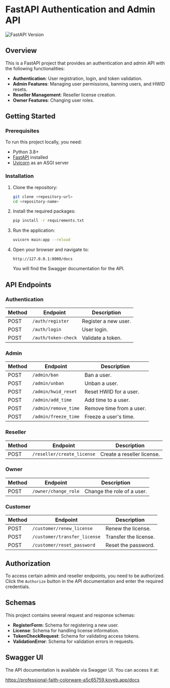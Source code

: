 # FastAPI Authentication and Admin API

![FastAPI Version](https://img.shields.io/badge/FastAPI-0.1.0-brightgreen)

## Overview
This is a FastAPI project that provides an authentication and admin API with the following functionalities:

- **Authentication**: User registration, login, and token validation.
- **Admin Features**: Managing user permissions, banning users, and HWID resets.
- **Reseller Management**: Reseller license creation.
- **Owner Features**: Changing user roles.

## Getting Started

### Prerequisites
To run this project locally, you need:

- Python 3.8+
- [FastAPI](https://fastapi.tiangolo.com/) installed
- [Uvicorn](https://www.uvicorn.org/) as an ASGI server

### Installation

1. Clone the repository:

    ```bash
    git clone <repository-url>
    cd <repository-name>
    ```

2. Install the required packages:

    ```bash
    pip install -r requirements.txt
    ```

3. Run the application:

    ```bash
    uvicorn main:app --reload
    ```

4. Open your browser and navigate to:

    ```
    http://127.0.0.1:8000/docs
    ```

   You will find the Swagger documentation for the API.

## API Endpoints

### Authentication

| Method | Endpoint        | Description         |
|--------|-----------------|---------------------|
| POST   | `/auth/register`| Register a new user.|
| POST   | `/auth/login`   | User login.         |
| POST   | `/auth/token-check`| Validate a token.|

### Admin

| Method | Endpoint          | Description           |
|--------|-------------------|-----------------------|
| POST   | `/admin/ban`      | Ban a user.           |
| POST   | `/admin/unban`    | Unban a user.         |
| POST   | `/admin/hwid_reset`| Reset HWID for a user.|
| POST   | `/admin/add_time` | Add time to a user.   |
| POST   | `/admin/remove_time` | Remove time from a user. |
| POST   | `/admin/freeze_time` | Freeze a user's time. |

### Reseller

| Method | Endpoint             | Description             |
|--------|----------------------|-------------------------|
| POST   | `/reseller/create_license` | Create a reseller license. |

### Owner

| Method | Endpoint             | Description             |
|--------|----------------------|-------------------------|
| POST   | `/owner/change_role` | Change the role of a user. |

### Customer

| Method | Endpoint                     | Description           |
|--------|------------------------------|-----------------------|
| POST   | `/customer/renew_license`    | Renew the license.    |
| POST   | `/customer/transfer_license` | Transfer the license. |
| POST   | `/customer/reset_password`   | Reset the password.   |

## Authorization
To access certain admin and reseller endpoints, you need to be authorized. Click the `Authorize` button in the API documentation and enter the required credentials.

## Schemas
This project contains several request and response schemas:

- **RegisterForm**: Schema for registering a new user.
- **License**: Schema for handling license information.
- **TokenCheckRequest**: Schema for validating access tokens.
- **ValidationError**: Schema for validation errors in requests.

## Swagger UI
The API documentation is available via Swagger UI. You can access it at:

https://professional-faith-colorware-a5c65759.koyeb.app/docs

